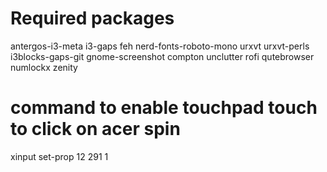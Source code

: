# Required packages
antergos-i3-meta
i3-gaps
feh
nerd-fonts-roboto-mono
urxvt
urxvt-perls
i3blocks-gaps-git
gnome-screenshot
compton
unclutter
rofi
qutebrowser
numlockx
zenity

# command to enable touchpad touch to click on acer spin
xinput set-prop 12 291 1
